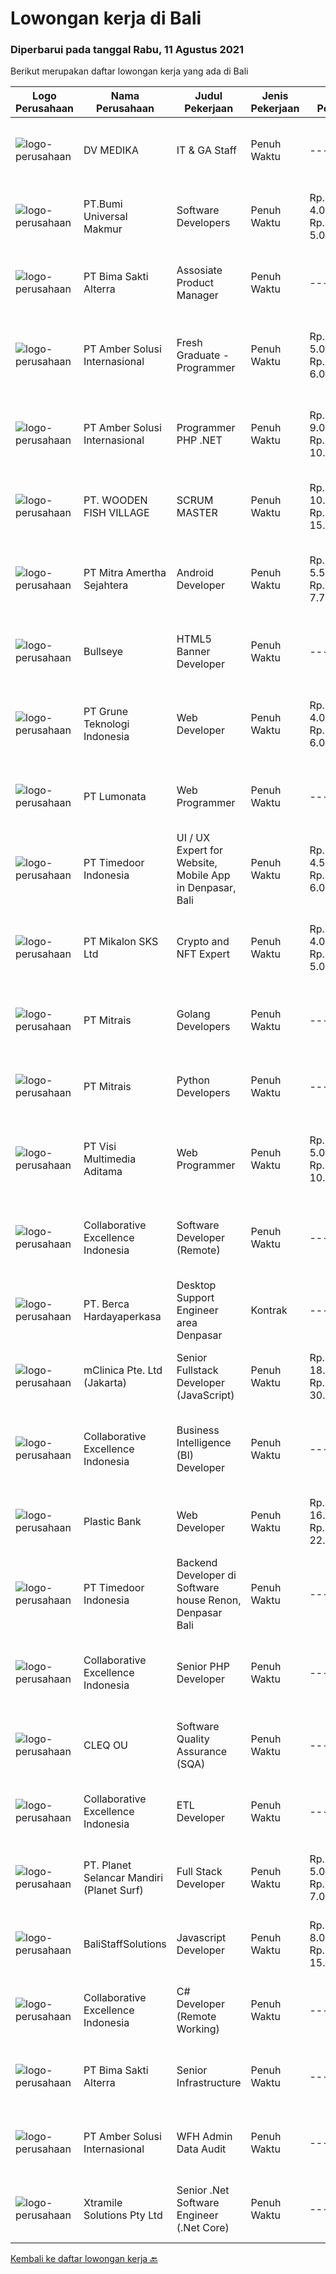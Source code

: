 
  # Lowongan kerja di Bali

  ### Diperbarui pada tanggal Rabu, 11 Agustus 2021

  Berikut merupakan daftar lowongan kerja yang ada di Bali

  |Logo Perusahaan | Nama Perusahaan | Judul Pekerjaan | Jenis Pekerjaan | Gaji Pekerjaan | Lokasi | Deskripsi | Tanggal diunggah | Pranala |
  | -------------- | --------------- | --------------- | --------- | --------- | -------------- | ------- | ----------- | ----------- |
  |![logo-perusahaan](https://image-service-cdn.seek.com.au/e0de190c5a4d58259a906def9cb762c901fd3724/ee4dce1061f3f616224767ad58cb2fc751b8d2dc)|DV MEDIKA|IT & GA Staff|Penuh Waktu|---|Denpasar|Tugas &amp; tanggung jawab: Bertanggung jawab atas peralatan IT dan aset kantor lainnya Melakukan perawatan rutin dan penyelesaian permasalahan...|Senin, 09 Agustus 2021|https://www.jobstreet.co.id/id/job/it-ga-staff-3596156?token=0~a68bdd7a-1e5b-4723-9841-66a03425fcd6&sectionRank=1&jobId=jobstreet-id-job-3596156|
|![logo-perusahaan](https://image-service-cdn.seek.com.au/a46c597fb3036e7453cd08327741b8da60addc20/ee4dce1061f3f616224767ad58cb2fc751b8d2dc)|PT.Bumi Universal Makmur|Software Developers|Penuh Waktu|Rp. 4.000.000-Rp. 5.000.000|Surabaya|Knowledge or Experience in Computer Animation such as Blender and Unreal Engine also encouraged to apply Preferably Staff (non-management &amp;...|Selasa, 10 Agustus 2021|https://www.jobstreet.co.id/id/job/software-developers-3585780?token=0~a68bdd7a-1e5b-4723-9841-66a03425fcd6&sectionRank=2&jobId=jobstreet-id-job-3585780|
|![logo-perusahaan](https://image-service-cdn.seek.com.au/3b449304b19b7a5909fe2d6166b69cb2e3dfc9ad/ee4dce1061f3f616224767ad58cb2fc751b8d2dc)|PT Bima Sakti Alterra|Assosiate Product Manager|Penuh Waktu|---|Denpasar|Job Description Collaborate with UX team to ensure quality of the delivered product meet the good standard of design, user experience and features....|Senin, 09 Agustus 2021|https://www.jobstreet.co.id/id/job/assosiate-product-manager-3596680?token=0~a68bdd7a-1e5b-4723-9841-66a03425fcd6&sectionRank=3&jobId=jobstreet-id-job-3596680|
|![logo-perusahaan](https://us.123rf.com/450wm/pavelstasevich/pavelstasevich1811/pavelstasevich181101027/112815900-stock-vector-no-image-available-icon-flat-vector.jpg?ver=6)|PT Amber Solusi Internasional|Fresh Graduate - Programmer|Penuh Waktu|Rp. 5.000.000-Rp. 6.000.000|Makassar|Deskripsi PekerjaanProgrammerAmbersof is looking for a group of talents as programmer. Requirements: Stable internet connection at home is a must Have...|Senin, 09 Agustus 2021|https://www.jobstreet.co.id/id/job/fresh-graduate-programmer-3596976?token=0~a68bdd7a-1e5b-4723-9841-66a03425fcd6&sectionRank=4&jobId=jobstreet-id-job-3596976|
|![logo-perusahaan](https://us.123rf.com/450wm/pavelstasevich/pavelstasevich1811/pavelstasevich181101027/112815900-stock-vector-no-image-available-icon-flat-vector.jpg?ver=6)|PT Amber Solusi Internasional|Programmer PHP .NET|Penuh Waktu|Rp. 9.000.000-Rp. 10.000.000|Makassar|Senior Programmer PHP .NET  Ambersof is looking for a group of talents as programmer. Requirements: At least 3 years of solid hands-on experience in...|Selasa, 10 Agustus 2021|https://www.jobstreet.co.id/id/job/programmer-php-net-3598232?token=0~a68bdd7a-1e5b-4723-9841-66a03425fcd6&sectionRank=5&jobId=jobstreet-id-job-3598232|
|![logo-perusahaan](https://image-service-cdn.seek.com.au/34c24a456da6f2d47b789c57f28e9186c4ebcbcb/ee4dce1061f3f616224767ad58cb2fc751b8d2dc)|PT. WOODEN FISH VILLAGE|SCRUM MASTER|Penuh Waktu|Rp. 10.000.000-Rp. 15.000.000|Bali|Manage each project’s scope and timeline Coordinate sprints, retrospective meetings and daily stand-ups Coach team members in Agile frameworks...|Sabtu, 07 Agustus 2021|https://www.jobstreet.co.id/id/job/scrum-master-3588612?token=0~a68bdd7a-1e5b-4723-9841-66a03425fcd6&sectionRank=6&jobId=jobstreet-id-job-3588612|
|![logo-perusahaan](https://image-service-cdn.seek.com.au/36f0e259d21447326c545ed4ae03d7208f820c51/ee4dce1061f3f616224767ad58cb2fc751b8d2dc)|PT Mitra Amertha Sejahtera|Android Developer|Penuh Waktu|Rp. 5.500.000-Rp. 7.700.000|Jakarta Raya|Meval is looking for software engineer to help us make awesome, usable, and functional mobile application for our customer and sales team. You will...|Minggu, 08 Agustus 2021|https://www.jobstreet.co.id/id/job/android-developer-3595985?token=0~a68bdd7a-1e5b-4723-9841-66a03425fcd6&sectionRank=7&jobId=jobstreet-id-job-3595985|
|![logo-perusahaan](https://image-service-cdn.seek.com.au/98859f24297f498e9a8f12b8e5414c054756b30c/ee4dce1061f3f616224767ad58cb2fc751b8d2dc)|Bullseye|HTML5 Banner Developer|Penuh Waktu|---|Bali|Bullseye is looking for a HTML5 Banner Developer to be placed in our digital production facility in BALI.The RoleBanner Developer will turn a great...|Minggu, 08 Agustus 2021|https://www.jobstreet.co.id/id/job/html5-banner-developer-3589242?token=0~a68bdd7a-1e5b-4723-9841-66a03425fcd6&sectionRank=8&jobId=jobstreet-id-job-3589242|
|![logo-perusahaan](https://image-service-cdn.seek.com.au/4be193adf001b1c1c83ee5da5c9445c770b61819/ee4dce1061f3f616224767ad58cb2fc751b8d2dc)|PT Grune Teknologi Indonesia|Web Developer|Penuh Waktu|Rp. 4.000.000-Rp. 6.000.000|Denpasar|Job Descriptions: Write programming code, either from scratch or adapting from other source code to meet business requirements. Candidates can choose...|Minggu, 08 Agustus 2021|https://www.jobstreet.co.id/id/job/web-developer-3589792?token=0~a68bdd7a-1e5b-4723-9841-66a03425fcd6&sectionRank=9&jobId=jobstreet-id-job-3589792|
|![logo-perusahaan](https://image-service-cdn.seek.com.au/3de98e9c9215f2393d4c138e6c0f5f1400933fcb/ee4dce1061f3f616224767ad58cb2fc751b8d2dc)|PT Lumonata|Web Programmer|Penuh Waktu|---|Badung|Lumonata are an independent design and development studio based in Bali that provides services in the field of website design, website...|Sabtu, 07 Agustus 2021|https://www.jobstreet.co.id/id/job/web-programmer-3588179?token=0~a68bdd7a-1e5b-4723-9841-66a03425fcd6&sectionRank=10&jobId=jobstreet-id-job-3588179|
|![logo-perusahaan](https://image-service-cdn.seek.com.au/9f2111bf08df94f0ea97d6b9f360a4952c081dc6/ee4dce1061f3f616224767ad58cb2fc751b8d2dc)|PT Timedoor Indonesia|UI / UX Expert for Website, Mobile App in Denpasar, Bali|Penuh Waktu|Rp. 4.500.000-Rp. 6.000.000|Bali|If you want to grow up yourself, Timedoor is one of the best places for your career. Our team has come from various culture and lead by Japanese CEO....|Senin, 09 Agustus 2021|https://www.jobstreet.co.id/id/job/ui-ux-expert-for-website-mobile-app-in-denpasar-bali-3588967?token=0~a68bdd7a-1e5b-4723-9841-66a03425fcd6&sectionRank=11&jobId=jobstreet-id-job-3588967|
|![logo-perusahaan](https://image-service-cdn.seek.com.au/ae456c13d2444ca5fbe6ba84c933f6287da30302/ee4dce1061f3f616224767ad58cb2fc751b8d2dc)|PT Mikalon SKS Ltd|Crypto and NFT Expert|Penuh Waktu|Rp. 4.000.000-Rp. 5.000.000|Badung|Do you know what a NFT is?Do you understand GAS f*e*e*s?Are you mad about the Crypto space?Have you knowledge about Crypto Wallets like Metamask?Are...|Jumat, 06 Agustus 2021|https://www.jobstreet.co.id/id/job/crypto-and-nft-expert-3595218?token=0~a68bdd7a-1e5b-4723-9841-66a03425fcd6&sectionRank=12&jobId=jobstreet-id-job-3595218|
|![logo-perusahaan](https://image-service-cdn.seek.com.au/969b0c47f133a1e0155056a5d964c63953dd6304/ee4dce1061f3f616224767ad58cb2fc751b8d2dc)|PT Mitrais|Golang Developers|Penuh Waktu|---|Bali|Build your Career with Mitrais!We're looking for experienced Golang Developers to be part of our team. What will you be doing? Liaising with...|Jumat, 06 Agustus 2021|https://www.jobstreet.co.id/id/job/golang-developers-3587780?token=0~a68bdd7a-1e5b-4723-9841-66a03425fcd6&sectionRank=13&jobId=jobstreet-id-job-3587780|
|![logo-perusahaan](https://image-service-cdn.seek.com.au/969b0c47f133a1e0155056a5d964c63953dd6304/ee4dce1061f3f616224767ad58cb2fc751b8d2dc)|PT Mitrais|Python Developers|Penuh Waktu|---|Jakarta Raya|Build your Career with Mitrais !  We're looking for experienced Python Developers to be part of our team. What will you be doing?  Liasing with...|Jumat, 06 Agustus 2021|https://www.jobstreet.co.id/id/job/python-developers-3582489?token=0~a68bdd7a-1e5b-4723-9841-66a03425fcd6&sectionRank=14&jobId=jobstreet-id-job-3582489|
|![logo-perusahaan](https://image-service-cdn.seek.com.au/77d5dc00becab49233feb1de82d916f236fba28a/ee4dce1061f3f616224767ad58cb2fc751b8d2dc)|PT Visi Multimedia Aditama|Web Programmer|Penuh Waktu|Rp. 5.000.000-Rp. 10.000.000|Bali|Requirements: Candidate must possess at least a Diploma, Bachelor's Degree, Art/ Design/ Creative Multimedia, Computer Science/Information Technology,...|Minggu, 08 Agustus 2021|https://www.jobstreet.co.id/id/job/web-programmer-3589307?token=0~a68bdd7a-1e5b-4723-9841-66a03425fcd6&sectionRank=15&jobId=jobstreet-id-job-3589307|
|![logo-perusahaan](https://image-service-cdn.seek.com.au/7145b1ba6bc0dbd678e2bf86d776dd2b1b9b81f6/ee4dce1061f3f616224767ad58cb2fc751b8d2dc)|Collaborative Excellence Indonesia|Software Developer (Remote)|Penuh Waktu|---|Jawa Timur|Responsibilities: Work with Product Management and Products Engineering teams to design, develop, maintain and enhance web-based and mobile-based...|Sabtu, 07 Agustus 2021|https://www.jobstreet.co.id/id/job/software-developer-remote-3587937?token=0~a68bdd7a-1e5b-4723-9841-66a03425fcd6&sectionRank=16&jobId=jobstreet-id-job-3587937|
|![logo-perusahaan](https://image-service-cdn.seek.com.au/0c900ac2b5b1a2cf9bee651ce5d069e68ff14c92/ee4dce1061f3f616224767ad58cb2fc751b8d2dc)|PT. Berca Hardayaperkasa|Desktop Support Engineer area Denpasar|Kontrak|---|Bali|Responsibilities : Analyzing, diagnosing, and installation to several areas including desktop hardware, operating systems (Windows 7/8/10),...|Rabu, 04 Agustus 2021|https://www.jobstreet.co.id/id/job/desktop-support-engineer-area-denpasar-3592637?token=0~a68bdd7a-1e5b-4723-9841-66a03425fcd6&sectionRank=17&jobId=jobstreet-id-job-3592637|
|![logo-perusahaan](https://image-service-cdn.seek.com.au/7665bb5bd589f085f653b36d2f3cbccaf93e5953/ee4dce1061f3f616224767ad58cb2fc751b8d2dc)|mClinica Pte. Ltd (Jakarta)|Senior Fullstack Developer (JavaScript)|Penuh Waktu|Rp. 18.000.000-Rp. 30.000.000|Bali|mClinica is hiring for a Senior Fullstack Developer to serve our clients in Southeast Asia and support our growth regionally and globally. We are...|Senin, 09 Agustus 2021|https://www.jobstreet.co.id/id/job/senior-fullstack-developer-javascript-3596671?token=0~a68bdd7a-1e5b-4723-9841-66a03425fcd6&sectionRank=18&jobId=jobstreet-id-job-3596671|
|![logo-perusahaan](https://image-service-cdn.seek.com.au/7145b1ba6bc0dbd678e2bf86d776dd2b1b9b81f6/ee4dce1061f3f616224767ad58cb2fc751b8d2dc)|Collaborative Excellence Indonesia|Business Intelligence (BI) Developer|Penuh Waktu|---|Bali|Job Description Develops or modifies data models, ETL processes, and BI tool solutions. Ensures appropriate documentation for all development and...|Minggu, 08 Agustus 2021|https://www.jobstreet.co.id/id/job/business-intelligence-bi-developer-3588900?token=0~a68bdd7a-1e5b-4723-9841-66a03425fcd6&sectionRank=19&jobId=jobstreet-id-job-3588900|
|![logo-perusahaan](https://image-service-cdn.seek.com.au/3c6267bacef06435dc987a096560acca4a59a0d2/ee4dce1061f3f616224767ad58cb2fc751b8d2dc)|Plastic Bank|Web Developer|Penuh Waktu|Rp. 16.000.000-Rp. 22.400.000|Badung|We are seeking an experienced Web Developer to join our growing team in Indonesia. Our team is responsible for developing and maintaining our...|Jumat, 06 Agustus 2021|https://www.jobstreet.co.id/id/job/web-developer-3587059?token=0~a68bdd7a-1e5b-4723-9841-66a03425fcd6&sectionRank=20&jobId=jobstreet-id-job-3587059|
|![logo-perusahaan](https://image-service-cdn.seek.com.au/7c09ed6e69b8b2c26a82acb99d80f0db9aab4b45/ee4dce1061f3f616224767ad58cb2fc751b8d2dc)|PT Timedoor Indonesia|Backend Developer di Software house Renon, Denpasar Bali|Penuh Waktu|---|Denpasar|If you want to grow up your self, Timedoor is one of the best places to start your career. Our team comes from various cultures. We welcome young...|Jumat, 06 Agustus 2021|https://www.jobstreet.co.id/id/job/backend-developer-di-software-house-renon-denpasar-bali-3583378?token=0~a68bdd7a-1e5b-4723-9841-66a03425fcd6&sectionRank=21&jobId=jobstreet-id-job-3583378|
|![logo-perusahaan](https://image-service-cdn.seek.com.au/7145b1ba6bc0dbd678e2bf86d776dd2b1b9b81f6/ee4dce1061f3f616224767ad58cb2fc751b8d2dc)|Collaborative Excellence Indonesia|Senior PHP Developer|Penuh Waktu|---|Jawa Timur|Responsibilities: Work with Business/Product Owners/product development team/Project Manager to design, develop, maintain and enhance web-based &amp;...|Sabtu, 07 Agustus 2021|https://www.jobstreet.co.id/id/job/senior-php-developer-3588892?token=0~a68bdd7a-1e5b-4723-9841-66a03425fcd6&sectionRank=22&jobId=jobstreet-id-job-3588892|
|![logo-perusahaan](https://image-service-cdn.seek.com.au/54f28e3300fe2711cae0fa036939e6659a80604e/ee4dce1061f3f616224767ad58cb2fc751b8d2dc)|CLEQ OU|Software Quality Assurance (SQA)|Penuh Waktu|---|Badung|About ItsavirusItsavirus is a software company with offices in Bali, Singapore and Amsterdam. With a relative small group of people, we work on great...|Kamis, 05 Agustus 2021|https://www.jobstreet.co.id/id/job/software-quality-assurance-sqa-3593883?token=0~a68bdd7a-1e5b-4723-9841-66a03425fcd6&sectionRank=23&jobId=jobstreet-id-job-3593883|
|![logo-perusahaan](https://image-service-cdn.seek.com.au/7145b1ba6bc0dbd678e2bf86d776dd2b1b9b81f6/ee4dce1061f3f616224767ad58cb2fc751b8d2dc)|Collaborative Excellence Indonesia|ETL Developer|Penuh Waktu|---|Bali|Job Description Developing database objects and creates and automate ETL processes Develop and execute database queries and conduct analysis Provides...|Sabtu, 07 Agustus 2021|https://www.jobstreet.co.id/id/job/etl-developer-3587939?token=0~a68bdd7a-1e5b-4723-9841-66a03425fcd6&sectionRank=24&jobId=jobstreet-id-job-3587939|
|![logo-perusahaan](https://image-service-cdn.seek.com.au/9a17f6158932b294e24ba264a1e5b00bc07424ec/ee4dce1061f3f616224767ad58cb2fc751b8d2dc)|PT. Planet Selancar Mandiri (Planet Surf)|Full Stack Developer|Penuh Waktu|Rp. 5.000.000-Rp. 7.000.000|Badung|Requirements: Bachelor of Computer Science/Information System Minimum 20 years old and maximum 30 years old Good analytical &amp; logical thinking...|Sabtu, 07 Agustus 2021|https://www.jobstreet.co.id/id/job/full-stack-developer-3588438?token=0~a68bdd7a-1e5b-4723-9841-66a03425fcd6&sectionRank=25&jobId=jobstreet-id-job-3588438|
|![logo-perusahaan](https://us.123rf.com/450wm/pavelstasevich/pavelstasevich1811/pavelstasevich181101027/112815900-stock-vector-no-image-available-icon-flat-vector.jpg?ver=6)|BaliStaffSolutions|Javascript Developer|Penuh Waktu|Rp. 8.000.000-Rp. 15.000.000|Bali|An  American digital gaming company is looking for a full-time Javascript Developer (Bali based).The company is privately-owned, profitable, and...|Kamis, 05 Agustus 2021|https://www.jobstreet.co.id/id/job/javascript-developer-3594458?token=0~a68bdd7a-1e5b-4723-9841-66a03425fcd6&sectionRank=26&jobId=jobstreet-id-job-3594458|
|![logo-perusahaan](https://image-service-cdn.seek.com.au/7145b1ba6bc0dbd678e2bf86d776dd2b1b9b81f6/ee4dce1061f3f616224767ad58cb2fc751b8d2dc)|Collaborative Excellence Indonesia|C# Developer (Remote Working)|Penuh Waktu|---|Jakarta Raya|Responsibilities: Design, coding, and testing of modules for various components of our product framework Capable of understanding and delivering...|Jumat, 06 Agustus 2021|https://www.jobstreet.co.id/id/job/c-developer-remote-working-3587383?token=0~a68bdd7a-1e5b-4723-9841-66a03425fcd6&sectionRank=27&jobId=jobstreet-id-job-3587383|
|![logo-perusahaan](https://image-service-cdn.seek.com.au/3b449304b19b7a5909fe2d6166b69cb2e3dfc9ad/ee4dce1061f3f616224767ad58cb2fc751b8d2dc)|PT Bima Sakti Alterra|Senior Infrastructure|Penuh Waktu|---|Denpasar|Job Description Bekerja di environment TI multi user untuk mengelola aplikasi, database, server, server file, jaringan, penyimpanan data dan...|Jumat, 06 Agustus 2021|https://www.jobstreet.co.id/id/job/senior-infrastructure-3595235?token=0~a68bdd7a-1e5b-4723-9841-66a03425fcd6&sectionRank=28&jobId=jobstreet-id-job-3595235|
|![logo-perusahaan](https://us.123rf.com/450wm/pavelstasevich/pavelstasevich1811/pavelstasevich181101027/112815900-stock-vector-no-image-available-icon-flat-vector.jpg?ver=6)|PT Amber Solusi Internasional|WFH Admin Data Audit|Penuh Waktu|---|Bali|Job Responsibilities: Data extraction, preparation, formula-calculation, formatting, cleaning up (this can be for item master data, pricing, customer...|Rabu, 04 Agustus 2021|https://www.jobstreet.co.id/id/job/wfh-admin-data-audit-3592720?token=0~a68bdd7a-1e5b-4723-9841-66a03425fcd6&sectionRank=29&jobId=jobstreet-id-job-3592720|
|![logo-perusahaan](https://image-service-cdn.seek.com.au/9e8f9c012bae20f629768a3fdadde21d3f42c641/ee4dce1061f3f616224767ad58cb2fc751b8d2dc)|Xtramile Solutions Pty Ltd|Senior .Net Software Engineer (.Net Core)|Penuh Waktu|---|Bali|Innovative job opportunity offering a high salary package, attractive bonus remuneration and full remote working arrangement.This role will help...|Jumat, 06 Agustus 2021|https://www.jobstreet.co.id/id/job/senior-net-software-engineer-net-core-3582548?token=0~a68bdd7a-1e5b-4723-9841-66a03425fcd6&sectionRank=30&jobId=jobstreet-id-job-3582548|


  [Kembali ke daftar lowongan kerja 🔙](../README.md#daftar-lowongan-kerja)
  